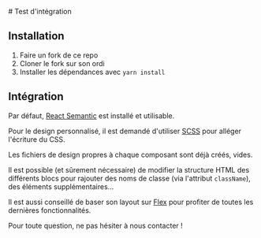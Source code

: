 # Test d'intégration

## Installation

1. Faire un fork de ce repo
2. Cloner le fork sur son ordi
3. Installer les dépendances avec `yarn install`


## Intégration

Par défaut, [React Semantic](https://react.semantic-ui.com/) est installé et utilisable.

Pour le design personnalisé, il est demandé d'utiliser [SCSS](https://sass-lang.com/) pour alléger l'écriture du CSS.

Les fichiers de design propres à chaque composant sont déjà créés, vides.

Il est possible (et sûrement nécessaire) de modifier la structure HTML des différents blocs pour rajouter des noms de classe (via l'attribut `className`), des éléments supplémentaires...

Il est aussi conseillé de baser son layout sur [Flex](https://css-tricks.com/snippets/css/a-guide-to-flexbox/) pour profiter de toutes les dernières fonctionnalités.

Pour toute question, ne pas hésiter à nous contacter !
